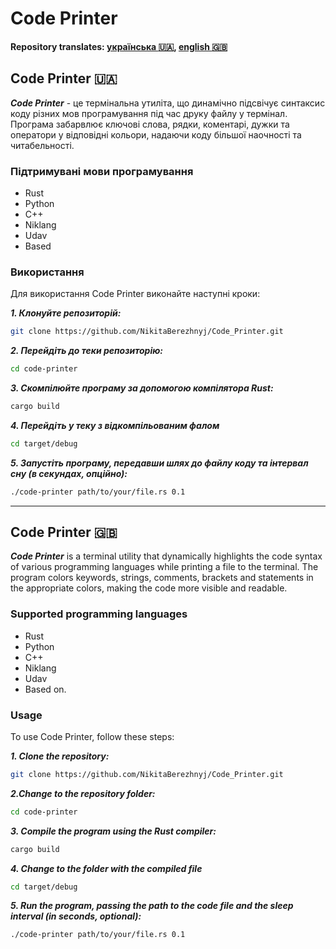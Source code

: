 # Code Printer

#### Repository translates: [українська :ukraine:](#code-printer-ukraine), [english :uk:](#code-printer-uk)

## Code Printer :ukraine:

**_Code Printer_** - це термінальна утиліта, що динамічно підсвічує синтаксис коду різних мов програмування під час друку файлу у термінал. Програма забарвлює ключові слова, рядки, коментарі, дужки та оператори у відповідні кольори, надаючи коду більшої наочності та читабельності.

### Підтримувані мови програмування

- Rust
- Python
- C++
- Niklang
- Udav
- Based

### Використання

Для використання Code Printer виконайте наступні кроки:

**_1. Клонуйте репозиторій:_**

```bash
git clone https://github.com/NikitaBerezhnyj/Code_Printer.git
```

**_2. Перейдіть до теки репозиторію:_**

```bash
cd code-printer
```

**_3. Скомпілюйте програму за допомогою компілятора Rust:_**

```bash
cargo build
```

**_4. Перейдіть у теку з відкомпільованим фалом_**

```bash
cd target/debug
```

**_5. Запустіть програму, передавши шлях до файлу коду та інтервал сну (в секундах, опційно):_**

```bash
./code-printer path/to/your/file.rs 0.1
```

---

## Code Printer :uk:

**_Code Printer_** is a terminal utility that dynamically highlights the code syntax of various programming languages while printing a file to the terminal. The program colors keywords, strings, comments, brackets and statements in the appropriate colors, making the code more visible and readable.

### Supported programming languages

- Rust
- Python
- C++
- Niklang
- Udav
- Based on.

### Usage

To use Code Printer, follow these steps:

**_1. Clone the repository:_**

```bash
git clone https://github.com/NikitaBerezhnyj/Code_Printer.git
```

**_2.Change to the repository folder:_**

```bash
cd code-printer
```

**_3. Compile the program using the Rust compiler:_**

```bash
cargo build
```

**_4. Change to the folder with the compiled file_**

```bash
cd target/debug
```

**_5. Run the program, passing the path to the code file and the sleep interval (in seconds, optional):_**

```bash
./code-printer path/to/your/file.rs 0.1
```
